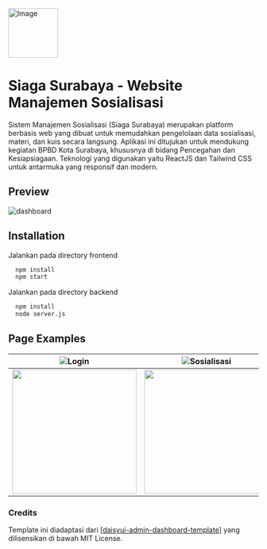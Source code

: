 <img src="https://github.com/user-attachments/assets/90c49433-60ef-4562-8fa1-fb000021f1a4" alt="Image" width="100"/>

# Siaga Surabaya - Website Manajemen Sosialisasi
Sistem Manajemen Sosialisasi (Siaga Surabaya) merupakan platform berbasis web yang dibuat untuk memudahkan pengelolaan data sosialisasi, materi, dan kuis secara langsung. Aplikasi ini ditujukan untuk mendukung kegiatan BPBD Kota Surabaya, khususnya di bidang Pencegahan dan Kesiapsiagaan. Teknologi yang digunakan yaitu ReactJS dan Tailwind CSS untuk antarmuka yang responsif dan modern.

## Preview

![dashboard](https://github.com/user-attachments/assets/0f6544d3-f0d3-40e5-9493-4d42d922f32d)

## Installation

Jalankan pada directory frontend

```bash
  npm install
  npm start
```

Jalankan pada directory backend

```bash
  npm install
  node server.js
```
    
## Page Examples

| ![Login](https://github.com/user-attachments/assets/66194b7d-b71b-4467-94a6-f18329840805) | ![Sosialisasi](https://github.com/user-attachments/assets/3ea7935d-bf39-4cbf-b518-c1fff8047d8d) |
|:--:|:--:|
| <img src="[https://github.com/user-attachments/assets/c2dcacfb-1c5b-4743-9dc3-d83a9bf6492d](https://github.com/user-attachments/assets/0a1d982f-579d-4786-8a5a-b55a00635796)" width="250"/> | <img src="https://github.com/user-attachments/assets/e51f3a57-5600-4f81-8fbf-9a848a967ba7" width="250"/> |


### Credits
Template ini diadaptasi dari [[daisyui-admin-dashboard-template](https://github.com/robbins23/daisyui-admin-dashboard-template.git)] yang dilisensikan di bawah MIT License.
